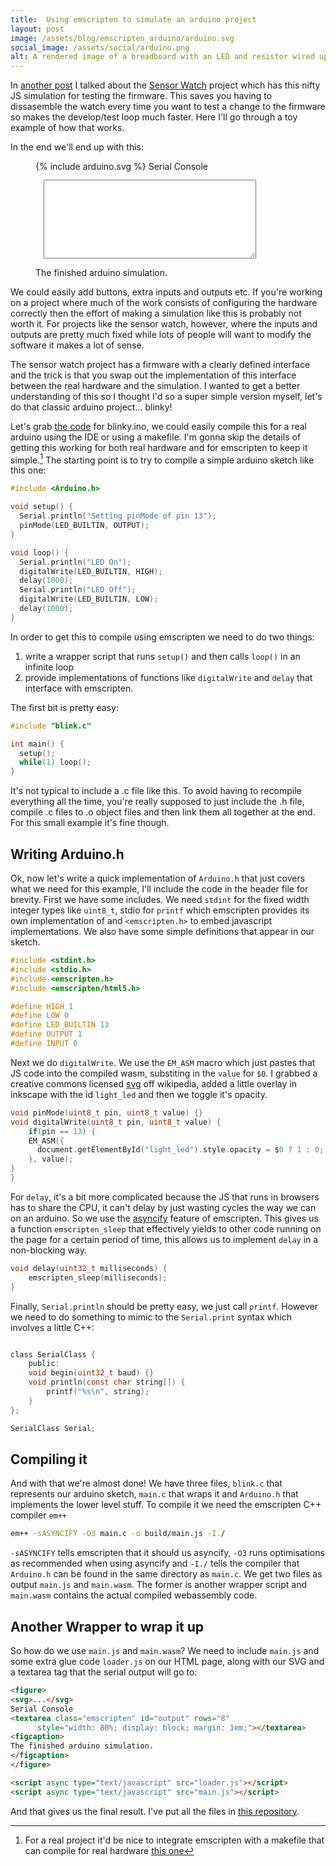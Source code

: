 ```yaml
---
title:  Using emscripten to simulate an arduino project
layout: post
image: /assets/blog/emscripten_arduino/arduino.svg
social_image: /assets/social/arduino.png
alt: A rendered image of a breadboard with an LED and resistor wired up in series to an arduino.
---
```


In [another post](/2022/11/22/sensor_watch.html) I talked about the [Sensor Watch](https://www.oddlyspecificobjects.com/products/sensorwatch/) project which has this nifty JS simulation for testing the firmware. This saves you having to dissasemble the watch every time you want to test a change to the firmware so makes the develop/test loop much faster. Here I'll go through a toy example of how that works. 

In the end we'll end up with this:
<figure>
{% include arduino.svg %}
Serial Console
<textarea class="emscripten" id="output" rows="8" style="width: 80%; display: block; margin: 1em;"></textarea>
<figcaption>
The finished arduino simulation.
</figcaption>
</figure>

<script async type="text/javascript" src="/assets/blog/emscripten_arduino/loader.js"></script>
<script async type="text/javascript" src="/assets/blog/emscripten_arduino/main.js"></script>

We could easily add buttons, extra inputs and outputs etc. If you're working on a project where much of the work consists of configuring the hardware correctly then the effort of making a simulation like this is probably not worth it. For projects like the sensor watch, however, where the inputs and outputs are pretty much fixed while lots of people will want to modify the software it makes a lot of sense.

The sensor watch project has a firmware with a clearly defined interface and the trick is that you swap out the implementation of this interface between the real hardware and the simulation. I wanted to get a better understanding of this so I thought I'd so a super simple version myself, let's do that classic arduino project... blinky! 

Let's grab [the code](https://docs.arduino.cc/built-in-examples/basics/Blink) for blinky.ino, we could easily compile this for a real arduino using the IDE or using a makefile. I'm gonna skip the details of getting this working for both real hardware and for emscripten to keep it simple.[^1] The starting point is to try to compile a simple arduino sketch like this one:
```c
#include <Arduino.h>

void setup() {
  Serial.println("Setting pinMode of pin 13");
  pinMode(LED_BUILTIN, OUTPUT);
}

void loop() {
  Serial.println("LED On");
  digitalWrite(LED_BUILTIN, HIGH);
  delay(1000);
  Serial.println("LED Off");
  digitalWrite(LED_BUILTIN, LOW);
  delay(1000);
}
```

In order to get this to compile using emscripten we need to do two things: 
1. write a wrapper script that runs `setup()` and then calls `loop()` in an infinite loop
2. provide implementations of functions like `digitalWrite` and `delay` that interface with emscripten.

The first bit is pretty easy:
```c
#include "blink.c"

int main() {
  setup();
  while(1) loop();
}
```
It's not typical to include a .c file like this. To avoid having to recompile everything all the time, you're really supposed to just include the .h file, compile .c files to .o object files and then link them all together at the end. For this small example it's fine though.

## Writing Arduino.h

Ok, now let's write a quick implementation of `Arduino.h` that just covers what we need for this example, I'll include the code in the header file for brevity. First we have some includes. We need `stdint` for the fixed width integer types like `uint8_t`, stdio for `printf` which emscripten provides its own implementation of and `<emscripten.h>` to embed javascript implementations. We also have some simple definitions that appear in our sketch.

```c++
#include <stdint.h>
#include <stdio.h>
#include <emscripten.h>
#include <emscripten/html5.h>

#define HIGH 1
#define LOW 0
#define LED_BUILTIN 13
#define OUTPUT 1
#define INPUT 0
```

Next we do `digitalWrite`. We use the `EM_ASM` macro which just pastes that JS code into the compiled wasm, substiting in the `value` for `$0`. I grabbed a creative commons licensed [svg](https://commons.wikimedia.org/wiki/File:Led_lampeggiante_con_arduino.svg) off wikipedia, added a little overlay in inkscape with the id `light_led` and then we toggle it's opacity.

```c
void pinMode(uint8_t pin, uint8_t value) {}
void digitalWrite(uint8_t pin, uint8_t value) {
    if(pin == 13) {
    EM_ASM({
      document.getElementById("light_led").style.opacity = $0 ? 1 : 0;
    }, value);
}
}
```

For `delay`, it's a bit more complicated because the JS that runs in browsers has to share the CPU, it can't delay by just wasting cycles the way we can on an arduino. So we use the [asyncify](https://emscripten.org/docs/porting/asyncify.html) feature of emscripten. This gives us a function `emscripten_sleep` that effectively yields to other code running on the page for a certain period of time, this allows us to implement `delay` in a non-blocking way.

```c
void delay(uint32_t milliseconds) {
    emscripten_sleep(milliseconds);
}
```

Finally, `Serial.println` should be pretty easy, we just call `printf`. However we need to do something to mimic to the `Serial.print` syntax which involves a little C++:
```c

class SerialClass {
    public:
    void begin(uint32_t baud) {}
    void println(const char string[]) {
        printf("%s\n", string);
    }
};

SerialClass Serial;
```

## Compiling it

And with that we're almost done! We have three files, `blink.c` that represents our arduino sketch, `main.c` that wraps it and `Arduino.h` that implements the lower level stuff. To compile it we need the emscripten C++ compiler `em++`
```bash
em++ -sASYNCIFY -O3 main.c -o build/main.js -I./
```
`-sASYNCIFY` tells emscripten that it should us asyncify, `-O3` runs optimisations as recommended when using asyncify and `-I./` tells the compiler that `Arduino.h` can be found in the same directory as `main.c`. We get two files as output `main.js` and `main.wasm`. The former is another wrapper script and `main.wasm` contains the actual compiled webassembly code.

## Another Wrapper to wrap it up
So how do we use `main.js` and `main.wasm`? We need to include `main.js` and some extra glue code `loader.js` on our HTML page, along with our SVG and a textarea tag that the serial output will go to:

```html
<figure>
<svg>...</svg>
Serial Console
<textarea class="emscripten" id="output" rows="8" 
      style="width: 80%; display: block; margin: 1em;"></textarea>
<figcaption>
The finished arduino simulation.
</figcaption>
</figure>

<script async type="text/javascript" src="loader.js"></script>
<script async type="text/javascript" src="main.js"></script>
```

And that gives us the final result. I've put all the files in [this repository](https://github.com/TomHodson/arduino-emscripten).

[^1]: For a real project it'd be nice to integrate emscripten with a makefile that can compile for real hardware [this one](https://github.com/sudar/Arduino-Makefile)



